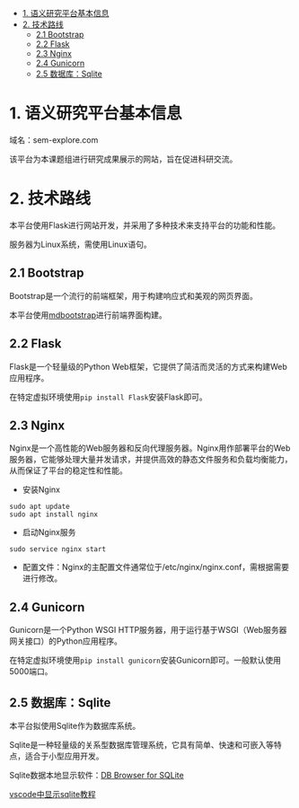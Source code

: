 
- [1. 语义研究平台基本信息](#1-语义研究平台基本信息)
- [2. 技术路线](#2-技术路线)
  - [2.1 Bootstrap](#21-bootstrap)
  - [2.2 Flask](#22-flask)
  - [2.3 Nginx](#23-nginx)
  - [2.4 Gunicorn](#24-gunicorn)
  - [2.5 数据库：Sqlite](#25-数据库sqlite)



# 1. 语义研究平台基本信息
域名：sem-explore.com

该平台为本课题组进行研究成果展示的网站，旨在促进科研交流。

# 2. 技术路线
本平台使用Flask进行网站开发，并采用了多种技术来支持平台的功能和性能。

服务器为Linux系统，需使用Linux语句。

## 2.1 Bootstrap
Bootstrap是一个流行的前端框架，用于构建响应式和美观的网页界面。

本平台使用[mdbootstrap](https://mdbootstrap.com/learn/mdb-foundations/basics/introduction/)进行前端界面构建。

## 2.2 Flask
Flask是一个轻量级的Python Web框架，它提供了简洁而灵活的方式来构建Web应用程序。

在特定虚拟环境使用`pip install Flask`安装Flask即可。


## 2.3 Nginx
Nginx是一个高性能的Web服务器和反向代理服务器。Nginx用作部署平台的Web服务器，它能够处理大量并发请求，并提供高效的静态文件服务和负载均衡能力，从而保证了平台的稳定性和性能。
- 安装Nginx
```
sudo apt update
sudo apt install nginx
```
- 启动Nginx服务
```
sudo service nginx start
```
- 配置文件：Nginx的主配置文件通常位于/etc/nginx/nginx.conf，需根据需要进行修改。

## 2.4 Gunicorn
Gunicorn是一个Python WSGI HTTP服务器，用于运行基于WSGI（Web服务器网关接口）的Python应用程序。

在特定虚拟环境使用`pip install gunicorn`安装Gunicorn即可。一般默认使用5000端口。


## 2.5 数据库：Sqlite
本平台拟使用Sqlite作为数据库系统。

Sqlite是一种轻量级的关系型数据库管理系统，它具有简单、快速和可嵌入等特点，适合于小型应用开发。

Sqlite数据本地显示软件：[DB Browser for SQLite](https://sqlitebrowser.org/)

[vscode中显示sqlite教程](https://blog.csdn.net/qq_57610048/article/details/120381722)

